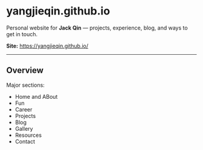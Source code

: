 # yangjieqin.github.io

Personal website for **Jack Qin** — projects, experience, blog, and ways to get in touch.

**Site:** https://yangjieqin.github.io/

---

## Overview

Major sections:

- Home and ABout
- Fun
- Career
- Projects
- Blog
- Gallery
- Resources
- Contact

